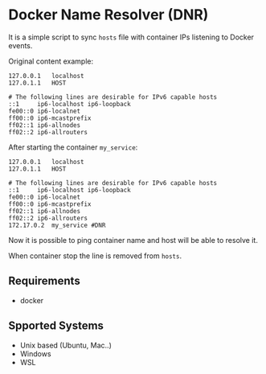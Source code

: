 # Docker Name Resolver (DNR)

It is a simple script to sync `hosts` file with container IPs listening to Docker events.

Original content example:
```
127.0.0.1	localhost
127.0.1.1	HOST

# The following lines are desirable for IPv6 capable hosts
::1     ip6-localhost ip6-loopback
fe00::0 ip6-localnet
ff00::0 ip6-mcastprefix
ff02::1 ip6-allnodes
ff02::2	ip6-allrouters
```

After starting the container `my_service`:
```
127.0.0.1	localhost
127.0.1.1	HOST

# The following lines are desirable for IPv6 capable hosts
::1     ip6-localhost ip6-loopback
fe00::0 ip6-localnet
ff00::0 ip6-mcastprefix
ff02::1 ip6-allnodes
ff02::2	ip6-allrouters
172.17.0.2	my_service #DNR
```

Now it is possible to ping container name and host will be able to resolve it.

When container stop the line is removed from `hosts`.

## Requirements
- docker

## Spported Systems
- Unix based (Ubuntu, Mac..)
- Windows
- WSL
